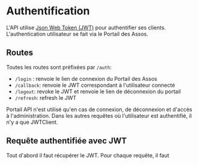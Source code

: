 # Authentification

L'API utilise [Json Web Token (JWT)](https://jwt.io/) pour authentifier ses clients.
L'authentication utilisateur se fait via le Portail des Assos.

## Routes

Toutes les routes sont préfixées par `/auth`:

<!--
> Dans un version future, le but est de permettre au assos de choisir leur api d'authentification
`/login` : renvoie les choix de connexion
`/login/{provider}` : renvoie le lien de connexion du provider choisi 
`/logout/{provider}` : renvoie le lien de déconnexion du provider choisi 
 -->
- `/login` : renvoie le lien de connexion du Portail des Assos
- `/callback`: renvoie le JWT correspondant à l'utilisateur connecté
- `/logout`: revoke le JWT et renvoie le lien de déconnexion du portail
- `/refresh`: refresh le JWT

Portail API n'est utilisé qu'en cas de connexion, de déconnexion et d'accès à l'administration. Dans les autres requêtes où l'utilisateur est authentifié, il n'y a que JWTClient.

## Requête authentifiée avec JWT

Tout d'abord il faut récupérer le JWT.
Pour chaque requête, il faut